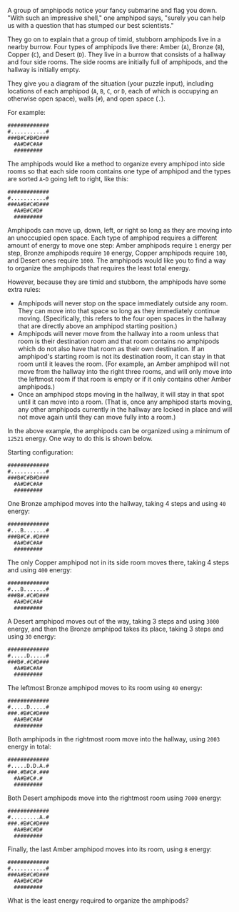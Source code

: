 A group of amphipods notice your fancy submarine and flag you down. "With such an impressive shell," one amphipod says, "surely you can help us with a question that has stumped our best scientists."

They go on to explain that a group of timid, stubborn amphipods live in a nearby burrow. Four types of amphipods live there: Amber (`A`), Bronze (`B`), Copper (`C`), and Desert (`D`). They live in a burrow that consists of a hallway and four side rooms. The side rooms are initially full of amphipods, and the hallway is initially empty.

They give you a diagram of the situation (your puzzle input), including locations of each amphipod (`A`, `B`, `C`, or `D`, each of which is occupying an otherwise open space), walls (`#`), and open space (`.`).

For example:

```
#############
#...........#
###B#C#B#D###
  #A#D#C#A#
  #########
```

The amphipods would like a method to organize every amphipod into side rooms so that each side room contains one type of amphipod and the types are sorted `A`-`D` going left to right, like this:

```
#############
#...........#
###A#B#C#D###
  #A#B#C#D#
  #########
```

Amphipods can move up, down, left, or right so long as they are moving into an unoccupied open space. Each type of amphipod requires a different amount of energy to move one step: Amber amphipods require `1` energy per step, Bronze amphipods require `10` energy, Copper amphipods require `100`, and Desert ones require `1000`. The amphipods would like you to find a way to organize the amphipods that requires the least total energy.

However, because they are timid and stubborn, the amphipods have some extra rules:

- Amphipods will never stop on the space immediately outside any room. They can move into that space so long as they immediately continue moving. (Specifically, this refers to the four open spaces in the hallway that are directly above an amphipod starting position.)
- Amphipods will never move from the hallway into a room unless that room is their destination room and that room contains no amphipods which do not also have that room as their own destination. If an amphipod's starting room is not its destination room, it can stay in that room until it leaves the room. (For example, an Amber amphipod will not move from the hallway into the right three rooms, and will only move into the leftmost room if that room is empty or if it only contains other Amber amphipods.)
- Once an amphipod stops moving in the hallway, it will stay in that spot until it can move into a room. (That is, once any amphipod starts moving, any other amphipods currently in the hallway are locked in place and will not move again until they can move fully into a room.)

In the above example, the amphipods can be organized using a minimum of `12521` energy. One way to do this is shown below.

Starting configuration:

```
#############
#...........#
###B#C#B#D###
  #A#D#C#A#
  #########
```

One Bronze amphipod moves into the hallway, taking 4 steps and using `40` energy:

```
#############
#...B.......#
###B#C#.#D###
  #A#D#C#A#
  #########
```

The only Copper amphipod not in its side room moves there, taking 4 steps and using `400` energy:

```
#############
#...B.......#
###B#.#C#D###
  #A#D#C#A#
  #########
```

A Desert amphipod moves out of the way, taking 3 steps and using `3000` energy, and then the Bronze amphipod takes its place, taking 3 steps and using `30` energy:

```
#############
#.....D.....#
###B#.#C#D###
  #A#B#C#A#
  #########
```

The leftmost Bronze amphipod moves to its room using `40` energy:

```
#############
#.....D.....#
###.#B#C#D###
  #A#B#C#A#
  #########
```

Both amphipods in the rightmost room move into the hallway, using `2003` energy in total:

```
#############
#.....D.D.A.#
###.#B#C#.###
  #A#B#C#.#
  #########
```

Both Desert amphipods move into the rightmost room using `7000` energy:

```
#############
#.........A.#
###.#B#C#D###
  #A#B#C#D#
  #########
```

Finally, the last Amber amphipod moves into its room, using `8` energy:

```
#############
#...........#
###A#B#C#D###
  #A#B#C#D#
  #########
```

What is the least energy required to organize the amphipods?
